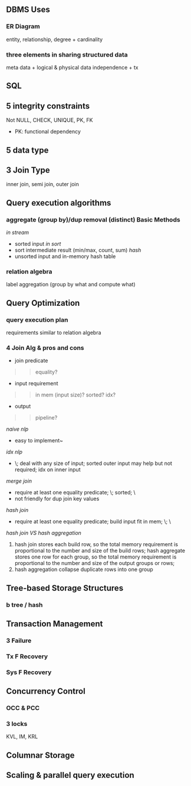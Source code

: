## DBMS Uses
### ER Diagram
entity, relationship, degree + cardinality

### three elements in sharing structured data
meta data + logical & physical data independence + tx

## SQL
## 5 integrity constraints
Not NULL, CHECK, UNIQUE, PK, FK
 - PK: functional dependency

## 5 data type

## 3 Join Type
inner join, semi join, outer join

## Query execution algorithms
### aggregate (group by)/dup removal (distinct) Basic Methods
*in stream*
- sorted input
*in sort*
- sort intermediate result (min/max, count, sum)
*hash*
- unsorted input and in-memory hash table

### relation algebra
label aggregation (group by what and compute what)

## Query Optimization
### query execution plan
requirements similar to relation algebra

### 4 Join Alg & pros and cons
- join predicate
>> equality?
- input requirement
>> in mem (input size)? sorted? idx?
- output 
>> pipeline?

*naive nlp*
- easy to implement~

*idx nlp*
- \\; deal with any size of input; sorted outer input may help but not required; idx on inner input 

*merge join*
- require at least one equality predicate; \\; sorted; \\
- not friendly for dup join key values

*hash join*
- require at least one equality predicate; build input fit in mem; \\; \\

*hash join VS hash aggregation*
1. hash join stores each build row, so the total memory requirement is proportional to the number and size of the build rows; 
hash aggregate stores one row for each group, so the total memory requirement is proportional to the number and size of the output groups or rows; 
2. hash aggregation collapse duplicate rows into one group

## Tree-based Storage Structures
### b tree / hash

###




## Transaction Management
### 3 Failure
### Tx F Recovery
### Sys F Recovery

## Concurrency Control
### OCC & PCC
### 3 locks
KVL, IM, KRL

## Columnar Storage
###

## Scaling & parallel query execution
### 
